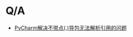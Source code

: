 # Q/A

- [PyCharm解决不带点(.)导包无法解析引用的问题](https://stackoverflow.com/questions/21236824/unresolved-reference-issue-in-pycharm)

